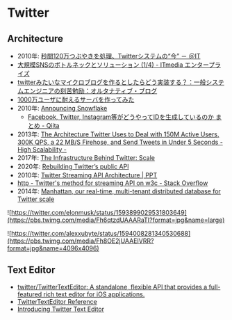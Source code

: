 # Twitter

## Architecture
- 2010年: [秒間120万つぶやきを処理、Twitterシステムの“今” － ＠IT](https://www.atmarkit.co.jp/news/201004/19/twitter.html)
- [大規模SNSのボトルネックとソリューション (1/4) - ITmedia エンタープライズ](https://www.itmedia.co.jp/enterprise/articles/0808/29/news020.html)
- [twitterみたいなマイクロブログを作るとしたらどう実装する？：一般システムエンジニアの刻苦勉励：オルタナティブ・ブログ](https://blogs.itmedia.co.jp/yohei/2009/03/twitter-7e49.html)
- [1000万ユーザに耐えるサーバを作ってみた](https://zenn.dev/higashimura/articles/74c6e6bf63a133)
- 2010年: [Announcing Snowflake](https://blog.twitter.com/engineering/en_us/a/2010/announcing-snowflake)
  - [Facebook, Twitter, Instagram等がどうやってIDを生成しているのか まとめ - Qiita](https://qiita.com/daisy1754/items/98a6e6b17d8161eab081)
- 2013年: [The Architecture Twitter Uses to Deal with 150M Active Users, 300K QPS, a 22 MB/S Firehose, and Send Tweets in Under 5 Seconds - High Scalability -](http://highscalability.com/blog/2013/7/8/the-architecture-twitter-uses-to-deal-with-150m-active-users.html)
- 2017年: [The Infrastructure Behind Twitter: Scale](https://blog.twitter.com/engineering/en_us/topics/infrastructure/2017/the-infrastructure-behind-twitter-scale)
- 2020年: [Rebuilding Twitter’s public API](https://blog.twitter.com/engineering/en_us/topics/infrastructure/2020/rebuild_twitter_public_api_2020)
- 2010年: [Twitter Streaming API Architecture | PPT](https://www.slideshare.net/slideshow/chirp-2010streamingapiarchpost/3872496)
- [http - Twitter's method for streaming API on w3c - Stack Overflow](https://stackoverflow.com/questions/19200904/twitters-method-for-streaming-api-on-w3c)
- 2014年: [Manhattan, our real-time, multi-tenant distributed database for Twitter scale](https://blog.x.com/engineering/en_us/a/2014/manhattan-our-real-time-multi-tenant-distributed-database-for-twitter-scale)

![https://twitter.com/elonmusk/status/1593899029531803649](https://pbs.twimg.com/media/Fh6qtzdUAAARaTI?format=jpg&name=large)
<!-- ![https://twitter.com/512x512/status/1593969412843147264](https://pbs.twimg.com/media/Fh7qk4VakAA-Qrk?format=jpg&name=4096x4096) -->
![https://twitter.com/alexxubyte/status/1594008281340530688](https://pbs.twimg.com/media/Fh8OE2jUAAEIVRR?format=jpg&name=4096x4096)

## Text Editor
- [twitter/TwitterTextEditor: A standalone, flexible API that provides a full-featured rich text editor for iOS applications.](https://github.com/twitter/TwitterTextEditor)
- [TwitterTextEditor Reference](https://twitter.github.io/TwitterTextEditor/doc/)
- [Introducing Twitter Text Editor](https://blog.twitter.com/engineering/en_us/topics/open-source/2021/introducing-twitter-text-editor.html)
